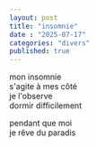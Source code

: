 ```yaml
---
layout: post
title: "insomnie"
date : "2025-07-17"
categories: "divers"
published: true
---
```


mon insomnie  
s'agite à mes côté  
je l'observe  
dormir difficilement  

pendant que moi  
je rêve du paradis  
